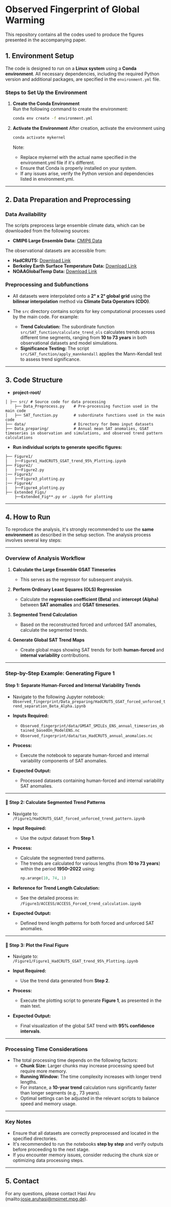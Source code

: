 # Observed Fingerprint of Global Warming

This repository contains all the codes used to produce the figures presented in the accompanying paper.

## 1. Environment Setup

The code is designed to run on a **Linux system** using a **Conda environment**. All necessary dependencies, including the required Python version and additional packages, are specified in the `environment.yml` file.

### Steps to Set Up the Environment

1. **Create the Conda Environment**  
   Run the following command to create the environment:

   ```bash
   conda env create -f environment.yml
   ```
2. **Activate the Environment**
    After creation, activate the environment using

    ```bash
    conda activate mykernel
    ```
    Note:
    - Replace mykernel with the actual name specified in the environment.yml file if it's different.
    - Ensure that Conda is properly installed on your system.
    - If any issues arise, verify the Python version and dependencies listed in environment.yml.
---
## 2. Data Preparation and Preprocessing

### Data Availability

The scripts preprocess large ensemble climate data, which can be downloaded from the following sources:

- **CMIP6 Large Ensemble Data:** [CMIP6 Data](https://aims2.llnl.gov/projects/cmip6/)

The observational datasets are accessible from:

- **HadCRUT5:** [Download Link](https://www.metoffice.gov.uk/hadobs/hadcrut5/data/HadCRUT.5.0.2.0/download.html)  
- **Berkeley Earth Surface Temperature Data:** [Download Link](https://berkeleyearth.org/data/)  
- **NOAAGlobalTemp Data:** [Download Link](https://www.ncei.noaa.gov/products/land-based-station/noaa-global-temp)  

### Preprocessing and Subfunctions

- All datasets were interpolated onto a **2° x 2° global grid** using the **bilinear interpolation** method via **Climate Data Operators (CDO)**.

- The `src` directory contains scripts for key computational processes used by the main code. For example:

  - **Trend Calculation:** The subordinate function `src/SAT_function/calculate_trend_ols` calculates trends across different time segments, ranging from **10 to 73 years** in both observational datasets and model simulations.  
  - **Significance Testing:** The script `src/SAT_function/apply_mannkendall` applies the Mann-Kendall test to assess trend significance.

---

## 3. Code Structure 

- **project-root/**
```
│ ├── src/ # Source code for data processing 
    ├── Data_Preprocess.py    # Pre-processing function used in the main code
│   ├── SAT_function.py       # subordinate functions used in the main code
├── data/                     # Directory for Demo input datasets
├── Data_preparing/           # Annual mean SAT anomalies, GSAT timeseries in observation and simulations, and observed trend pattern calculations
```
- **Run individual scripts to generate specific figures:**
```
├── Figure1/
|   ├──Figure1_HadCRUT5_GSAT_trend_95%_Plotting.ipynb        
├── Figure2/
|   ├──Figure2.py
|── Figure3/
|   ├──Figure3_plotting.py
|── Figure4/
|   ├──Figure4_plotting.py
├── Extended_Figs/
    ├──Extended_Fig**.py or .ipynb for plotting
```
---
## 4. How to Run

To reproduce the analysis, it's strongly recommended to use the **same environment** as described in the setup section. The analysis process involves several key steps:

---

### **Overview of Analysis Workflow**

1. **Calculate the Large Ensemble GSAT Timeseries**  
   - This serves as the regressor for subsequent analysis.

2. **Perform Ordinary Least Squares (OLS) Regression**  
   - Calculate the **regression coefficient (Beta)** and **intercept (Alpha)** between **SAT anomalies** and **GSAT timeseries**.

3. **Segmented Trend Calculation**  
   - Based on the reconstructed forced and unforced SAT anomalies, calculate the segmented trends.

4. **Generate Global SAT Trend Maps**  
   - Create global maps showing SAT trends for both **human-forced** and **internal variability** contributions.

---
### **Step-by-Step Example: Generating Figure 1**

#### **Step 1: Separate Human-Forced and Internal Variability Trends**  
- Navigate to the following Jupyter notebook:  
  `Observed_fingerprint/Data_preparing/HadCRUT5_GSAT_forced_unforced_trend_separation_Beta_Alpha.ipynb`

- **Inputs Required:**  
   - `Observed_fingerprint/data/GMSAT_SMILEs_ENS_annual_timeseries_obtained_basedOn_ModelENS.nc`  
   - `Observed_fingerprint/data/tas_HadCRUT5_annual_anomalies.nc`

- **Process:**  
   - Execute the notebook to separate human-forced and internal variability components of SAT anomalies.

- **Expected Output:**  
   - Processed datasets containing human-forced and internal variability SAT anomalies.

---

#### 📂 **Step 2: Calculate Segmented Trend Patterns**  
- Navigate to:  
  `/Figure1/HadCRUT5_GSAT_forced_unforced_trend_pattern.ipynb`

- **Input Required:**  
   - Use the output dataset from **Step 1**.

- **Process:**  
   - Calculate the segmented trend patterns.  
   - The trends are calculated for various lengths (from **10 to 73 years**) within the period **1950–2022** using:  
     ```python
     np.arange(10, 74, 1)
     ```

- **Reference for Trend Length Calculation:**  
   - See the detailed process in:  
     `/Figure3/ACCESS/ACCESS_Forced_trend_calculation.ipynb`

- **Expected Output:**  
   - Defined trend length patterns for both forced and unforced SAT anomalies.

---

#### 📂 **Step 3: Plot the Final Figure**  
- Navigate to:  
  `/Figure1/Figure1_HadCRUT5_GSAT_trend_95%_Plotting.ipynb`

- **Input Required:**  
   - Use the trend data generated from **Step 2**.

- **Process:**  
   - Execute the plotting script to generate **Figure 1**, as presented in the main text.

- **Expected Output:**  
   - Final visualization of the global SAT trend with **95% confidence intervals**.

---

### **Processing Time Considerations**

- The total processing time depends on the following factors:  
   - **Chunk Size:** Larger chunks may increase processing speed but require more memory.  
   - **Running Window:** The time complexity increases with longer trend lengths.  
   - For instance, a **10-year trend** calculation runs significantly faster than longer segments (e.g., 73 years).  
   - Optimal settings can be adjusted in the relevant scripts to balance speed and memory usage.

---

### **Key Notes**  
- Ensure that all datasets are correctly preprocessed and located in the specified directories.  
- It's recommended to run the notebooks **step by step** and verify outputs before proceeding to the next stage.  
- If you encounter memory issues, consider reducing the chunk size or optimizing data processing steps.

---
## 5. Contact
For any questions, please contact Hasi Aru (mailto:josie.aruhasi@mpimet.mpg.de).
